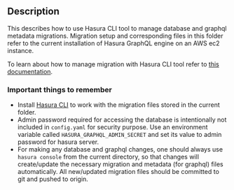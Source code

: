 ## Description
This describes how to use Hasura CLI tool to manage database and graphql metadata migrations. Migration setup and corresponding files in this folder refer to the current
installation of Hasura GraphQL engine on an AWS ec2 instance.

To learn about how to manage migration with Hasura CLI tool refer to [this documentation](https://hasura.io/docs/latest/graphql/core/migrations/migrations-setup.html).

### Important things to remember
- Install [Hasura CLI](https://hasura.io/docs/latest/graphql/core/hasura-cli/install-hasura-cli.html#install-hasura-cli)  to work with the migration files stored in the current folder.
- Admin password required for accessing the database is intentionally not included in `config.yaml` for security purpose. Use an environment variable called `HASURA_GRAPHQL_ADMIN_SECRET` and set its value to admin password for hasura server.
- For making any database and graphql changes, one should always use `hasura console` from the current directory, so that changes will create/update the necessary migration and metadata (for graphql) files automatically. All new/updated migration files should be committed to git and pushed to origin.
